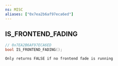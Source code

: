 ```yaml
---
ns: MISC
aliases: ["0x7ea2b6af97eca6ed"]
---
```

## IS_FRONTEND_FADING

```c
// 0x7EA2B6AF97ECA6ED
bool IS_FRONTEND_FADING();
```

```
Only returns FALSE if no frontend fade is running
```
